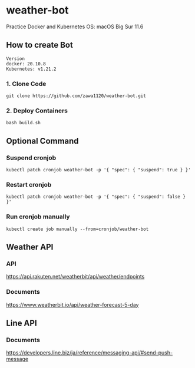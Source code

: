 # weather-bot
Practice Docker and Kubernetes
OS: macOS Big Sur 11.6

## How to create Bot
```
Version
docker: 20.10.8
Kubernetes: v1.21.2
```

### 1. Clone Code
```
git clone https://github.com/zawa1120/weather-bot.git
```

### 2. Deploy Containers
```
bash build.sh
```

## Optional Command

### Suspend cronjob
```
kubectl patch cronjob weather-bot -p '{ "spec": { "suspend": true } }'
```

### Restart cronjob
```
kubectl patch cronjob weather-bot -p '{ "spec": { "suspend": false } }'
```

### Run cronjob manually
```
kubectl create job manually --from=cronjob/weather-bot
```

## Weather API
### API
https://api.rakuten.net/weatherbit/api/weather/endpoints

### Documents
https://www.weatherbit.io/api/weather-forecast-5-day

## Line API
### Documents
https://developers.line.biz/ja/reference/messaging-api/#send-push-message
